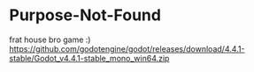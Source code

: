 # Purpose-Not-Found
frat house bro game :)
https://github.com/godotengine/godot/releases/download/4.4.1-stable/Godot_v4.4.1-stable_mono_win64.zip
